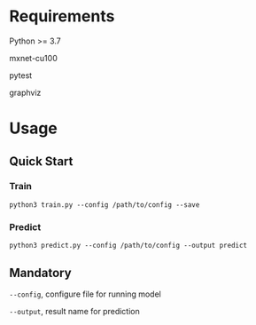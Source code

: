 # Requirements
Python >= 3.7

mxnet-cu100

pytest

graphviz

# Usage
## Quick Start
### Train
```
python3 train.py --config /path/to/config --save
```

### Predict
```
python3 predict.py --config /path/to/config --output predict
```

## Mandatory
`--config`, configure file for running model

`--output`, result name for prediction
